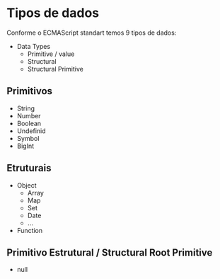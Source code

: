# Tipos de dados

Conforme o ECMAScript standart temos 9 tipos de dados:

* Data Types
    * Primitive / value
    * Structural
    * Structural Primitive

## Primitivos

* String
* Number
* Boolean
* Undefinid
* Symbol
* BigInt

## Etruturais

* Object
    * Array
    * Map
    * Set
    * Date
    * ...
* Function

## Primitivo Estrutural / Structural Root Primitive

* null